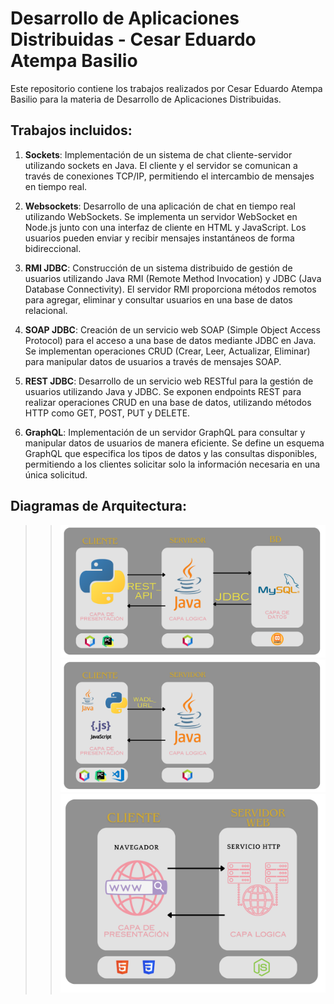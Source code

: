 # Desarrollo de Aplicaciones Distribuidas - Cesar Eduardo Atempa Basilio

Este repositorio contiene los trabajos realizados por Cesar Eduardo Atempa Basilio para la materia de Desarrollo de Aplicaciones Distribuidas.

## Trabajos incluidos:

1. **Sockets**: Implementación de un sistema de chat cliente-servidor utilizando sockets en Java. El cliente y el servidor se comunican a través de conexiones TCP/IP, permitiendo el intercambio de mensajes en tiempo real.

2. **Websockets**: Desarrollo de una aplicación de chat en tiempo real utilizando WebSockets. Se implementa un servidor WebSocket en Node.js junto con una interfaz de cliente en HTML y JavaScript. Los usuarios pueden enviar y recibir mensajes instantáneos de forma bidireccional.

3. **RMI JDBC**: Construcción de un sistema distribuido de gestión de usuarios utilizando Java RMI (Remote Method Invocation) y JDBC (Java Database Connectivity). El servidor RMI proporciona métodos remotos para agregar, eliminar y consultar usuarios en una base de datos relacional.

4. **SOAP JDBC**: Creación de un servicio web SOAP (Simple Object Access Protocol) para el acceso a una base de datos mediante JDBC en Java. Se implementan operaciones CRUD (Crear, Leer, Actualizar, Eliminar) para manipular datos de usuarios a través de mensajes SOAP.

5. **REST JDBC**: Desarrollo de un servicio web RESTful para la gestión de usuarios utilizando Java y JDBC. Se exponen endpoints REST para realizar operaciones CRUD en una base de datos, utilizando métodos HTTP como GET, POST, PUT y DELETE.

6. **GraphQL**: Implementación de un servidor GraphQL para consultar y manipular datos de usuarios de manera eficiente. Se define un esquema GraphQL que especifica los tipos de datos y las consultas disponibles, permitiendo a los clientes solicitar solo la información necesaria en una única solicitud.


## Diagramas de Arquitectura:
>>![imagen cliente](https://github.com/EdGodinez/Aplicaciones-Distribuidas/blob/main/Diagramas%20arquitectura/1.png)
>>![imagen cliente](https://github.com/EdGodinez/Aplicaciones-Distribuidas/blob/main/Diagramas%20arquitectura/2.png)
>>![imagen cliente](https://github.com/EdGodinez/Aplicaciones-Distribuidas/blob/main/Diagramas%20arquitectura/3.png)




